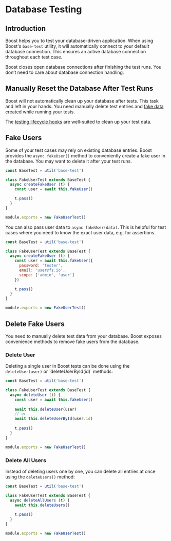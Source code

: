 # Database Testing


## Introduction
Boost helps you to test your database-driven application. When using Boost's `base-test` utility, it will automatically connect to your default database connection. This ensures an active database connection throughout each test case.

Boost closes open database connections after finishing the test runs. You don’t need to care about database connection handling.


## Manually Reset the Database After Test Runs
Boost will not automatically clean up your database after tests. This task and left in your hands. You need manually delete test entries and [fake data](/docs/{{version}}/testing-fakes) created while running your tests.

The [testing lifecycle hooks](/docs/{{version}}/create-and-debug-tests#lifecycle-hooks) are well-suited to clean up your test data.


## Fake Users
Some of your test cases may rely on existing database entries. Boost provides the `async fakeUser()` method to conveniently create a fake user in the database. You may want to delete it after your test runs.

```js
const BaseTest = util('base-test')

class FakeUserTest extends BaseTest {
  async createFakeUser (t) {
    const user = await this.fakeUser()

    t.pass()
  }
}

module.exports = new FakeUserTest()
```

You can also pass user data to `async fakeUser(data)`. This is helpful for test cases where you need to know the exact user data, e.g. for assertions.

```js
const BaseTest = util('base-test')

class FakeUserTest extends BaseTest {
  async createFakeUser (t) {
    const user = await this.fakeUser({
      password: 'tester',
      email: 'user@fs.io',
      scope: ['admin', 'user']
    })

    t.pass()
  }
}

module.exports = new FakeUserTest()
```


## Delete Fake Users
You need to manually delete test data from your database. Boost exposes convenience methods to remove fake users from the database.


### Delete User
Deleting a single user in Boost tests can be done using the  `deleteUser(user)` or ´deleteUserById(id)` methods:

```js
const BaseTest = util('base-test')

class FakeUserTest extends BaseTest {
  async deleteUser (t) {
    const user = await this.fakeUser()
    
    await this.deleteUser(user)
    // or
    await this.deleteUserById(user.id)
    
    t.pass()
  }
}

module.exports = new FakeUserTest()
```


### Delete All Users
Instead of deleting users one by one, you can delete all entries at once using the `deleteUsers()` method:

```js
const BaseTest = util('base-test')

class FakeUserTest extends BaseTest {
  async deleteAllUsers (t) {
    await this.deleteUsers()
    
    t.pass()
  }
}

module.exports = new FakeUserTest()
```

